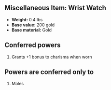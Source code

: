 ## Miscellaneous Item: Wrist Watch
- **Weight:** 0.4 lbs
- **Base value:** 200 gold
- **Base material:** Gold
## Conferred powers
1. Grants +1 bonus to charisma when worn
## Powers are conferred only to
1. Males
